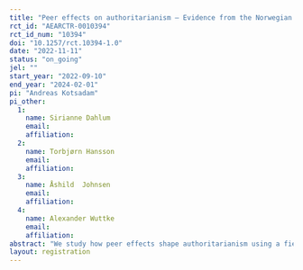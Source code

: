 ```yaml
---
title: "Peer effects on authoritarianism – Evidence from the Norwegian Armed Forces"
rct_id: "AEARCTR-0010394"
rct_id_num: "10394"
doi: "10.1257/rct.10394-1.0"
date: "2022-11-11"
status: "on_going"
jel: ""
start_year: "2022-09-10"
end_year: "2024-02-01"
pi: "Andreas Kotsadam"
pi_other:
  1:
    name: Sirianne Dahlum
    email: 
    affiliation: 
  2:
    name: Torbjørn Hansson
    email: 
    affiliation: 
  3:
    name: Åshild  Johnsen
    email: 
    affiliation: 
  4:
    name: Alexander Wuttke
    email: 
    affiliation: 
abstract: "We study how peer effects shape authoritarianism using a field experiment in the Norwegian Armed Forces. In particular, we ask: Does random assignment to people with different levels of authoritarian orientations make soldiers more or less authoritarian? In addition, we hope to answer the following questions: How does authoritarianism change during military service? Does information about peers' authoritarian preference change individual beliefs and orientations?"
layout: registration
---
```


